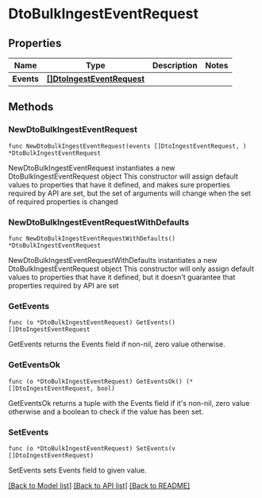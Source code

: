 # DtoBulkIngestEventRequest

## Properties

Name | Type | Description | Notes
------------ | ------------- | ------------- | -------------
**Events** | [**[]DtoIngestEventRequest**](DtoIngestEventRequest.md) |  | 

## Methods

### NewDtoBulkIngestEventRequest

`func NewDtoBulkIngestEventRequest(events []DtoIngestEventRequest, ) *DtoBulkIngestEventRequest`

NewDtoBulkIngestEventRequest instantiates a new DtoBulkIngestEventRequest object
This constructor will assign default values to properties that have it defined,
and makes sure properties required by API are set, but the set of arguments
will change when the set of required properties is changed

### NewDtoBulkIngestEventRequestWithDefaults

`func NewDtoBulkIngestEventRequestWithDefaults() *DtoBulkIngestEventRequest`

NewDtoBulkIngestEventRequestWithDefaults instantiates a new DtoBulkIngestEventRequest object
This constructor will only assign default values to properties that have it defined,
but it doesn't guarantee that properties required by API are set

### GetEvents

`func (o *DtoBulkIngestEventRequest) GetEvents() []DtoIngestEventRequest`

GetEvents returns the Events field if non-nil, zero value otherwise.

### GetEventsOk

`func (o *DtoBulkIngestEventRequest) GetEventsOk() (*[]DtoIngestEventRequest, bool)`

GetEventsOk returns a tuple with the Events field if it's non-nil, zero value otherwise
and a boolean to check if the value has been set.

### SetEvents

`func (o *DtoBulkIngestEventRequest) SetEvents(v []DtoIngestEventRequest)`

SetEvents sets Events field to given value.



[[Back to Model list]](../README.md#documentation-for-models) [[Back to API list]](../README.md#documentation-for-api-endpoints) [[Back to README]](../README.md)



